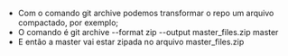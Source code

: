 * Com o comando git archive podemos transformar o repo um arquivo compactado, por exemplo;
* O comando é git archive --format zip --output master_files.zip master
* E então a master vai estar zipada no arquivo master_files.zip